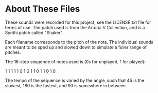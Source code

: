 # About These Files

These sounds were recorded for this project, see the LICENSE.txt file for terms
of use. The patch used is from the Arturia V Collection, and is a Synthi patch
called "Shaker".

Each filename corresponds to the pitch of the note. The individual sounds are
meant to be sped up and slowed down to simulate a fuller range of pitches.

The 16-step sequence of notes used is (0s for unplayed, 1 for played):

1 1 1 1 1 0 1 0 1 1 0 1 1 0 1 0

The tempo of the sequence is varied by the angle, such that 45 is the slowest,
180 is the fastest, and 90 is somewhere in between.
